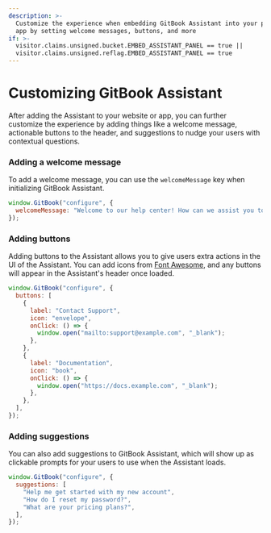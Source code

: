 ```yaml
---
description: >-
  Customize the experience when embedding GitBook Assistant into your product or
  app by setting welcome messages, buttons, and more
if: >-
  visitor.claims.unsigned.bucket.EMBED_ASSISTANT_PANEL == true ||
  visitor.claims.unsigned.reflag.EMBED_ASSISTANT_PANEL == true
---
```


# Customizing GitBook Assistant

After adding the Assistant to your website or app, you can further customize the experience by adding things like a welcome message, actionable buttons to the header, and suggestions to nudge your users with contextual questions.

### Adding a welcome message

To add a welcome message, you can use the `welcomeMessage` key when initializing GitBook Assistant.

```javascript
window.GitBook("configure", {
  welcomeMessage: "Welcome to our help center! How can we assist you today?",
});
```

### Adding buttons

Adding buttons to the Assistant allows you to give users extra actions in the UI of the Assistant. You can add icons from [Font Awesome](https://fontawesome.com/), and any buttons will appear in the Assistant's header once loaded.

```javascript
window.GitBook("configure", {
  buttons: [
    {
      label: "Contact Support",
      icon: "envelope",
      onClick: () => {
        window.open("mailto:support@example.com", "_blank");
      },
    },
    {
      label: "Documentation",
      icon: "book",
      onClick: () => {
        window.open("https://docs.example.com", "_blank");
      },
    },
  ],
});
```

### Adding suggestions

You can also add suggestions to GitBook Assistant, which will show up as clickable prompts for your users to use when the Assistant loads.

```javascript
window.GitBook("configure", {
  suggestions: [
    "Help me get started with my new account",
    "How do I reset my password?",
    "What are your pricing plans?",
  ],
});
```
